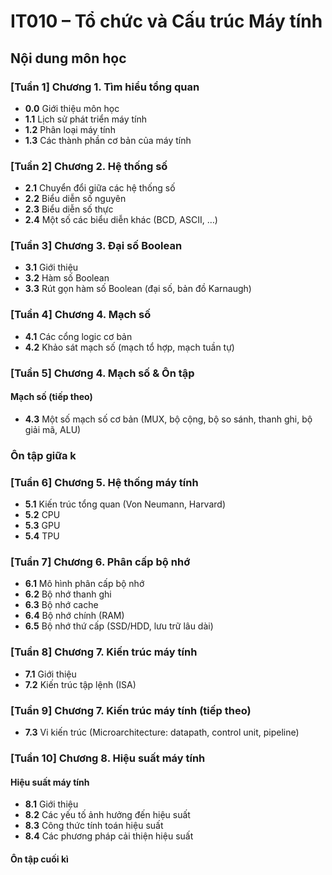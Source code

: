 # IT010 – Tổ chức và Cấu trúc Máy tính

## Nội dung môn học

### [Tuần 1] Chương 1. Tìm hiểu tổng quan
- **0.0** Giới thiệu môn học
- **1.1** Lịch sử phát triển máy tính
- **1.2** Phân loại máy tính
- **1.3** Các thành phần cơ bản của máy tính

### [Tuần 2] Chương 2. Hệ thống số
- **2.1** Chuyển đổi giữa các hệ thống số
- **2.2** Biểu diễn số nguyên
- **2.3** Biểu diễn số thực
- **2.4** Một số các biểu diễn khác (BCD, ASCII, …)

### [Tuần 3] Chương 3. Đại số Boolean
- **3.1** Giới thiệu
- **3.2** Hàm số Boolean
- **3.3** Rút gọn hàm số Boolean (đại số, bản đồ Karnaugh)

### [Tuần 4] Chương 4. Mạch số 
- **4.1** Các cổng logic cơ bản
- **4.2** Khảo sát mạch số (mạch tổ hợp, mạch tuần tự)

### [Tuần 5] Chương 4. Mạch số & Ôn tập
#### Mạch số (tiếp theo)
- **4.3** Một số mạch số cơ bản (MUX, bộ cộng, bộ so sánh, thanh ghi, bộ giải mã, ALU)
### Ôn tập giữa k

### [Tuần 6] Chương 5. Hệ thống máy tính
- **5.1** Kiến trúc tổng quan (Von Neumann, Harvard)
- **5.2** CPU
- **5.3** GPU
- **5.4** TPU

### [Tuần 7] Chương 6. Phân cấp bộ nhớ
- **6.1** Mô hình phân cấp bộ nhớ
- **6.2** Bộ nhớ thanh ghi
- **6.3** Bộ nhớ cache
- **6.4** Bộ nhớ chính (RAM)
- **6.5** Bộ nhớ thứ cấp (SSD/HDD, lưu trữ lâu dài)

### [Tuần 8] Chương 7. Kiến trúc máy tính
- **7.1** Giới thiệu
- **7.2** Kiến trúc tập lệnh (ISA)

### [Tuần 9] Chương 7. Kiến trúc máy tính (tiếp theo)
- **7.3** Vi kiến trúc (Microarchitecture: datapath, control unit, pipeline)

### [Tuần 10] Chương 8. Hiệu suất máy tính
#### Hiệu suất máy tính
- **8.1** Giới thiệu
- **8.2** Các yếu tố ảnh hưởng đến hiệu suất
- **8.3** Công thức tính toán hiệu suất
- **8.4** Các phương pháp cải thiện hiệu suất
#### Ôn tập cuối kì 
